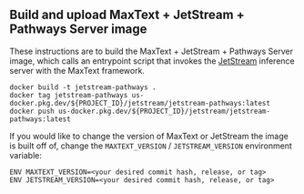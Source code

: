 ## Build and upload MaxText + JetStream + Pathways Server image

These instructions are to build the MaxText + JetStream + Pathways Server image, which calls an entrypoint script that invokes the [JetStream](https://github.com/AI-Hypercomputer/JetStream) inference server with the MaxText framework. 

```
docker build -t jetstream-pathways .
docker tag jetstream-pathways us-docker.pkg.dev/${PROJECT_ID}/jetstream/jetstream-pathways:latest
docker push us-docker.pkg.dev/${PROJECT_ID}/jetstream/jetstream-pathways:latest
```

If you would like to change the version of MaxText or JetStream the image is built off of, change the `MAXTEXT_VERSION` / `JETSTREAM_VERSION` environment variable:
```
ENV MAXTEXT_VERSION=<your desired commit hash, release, or tag>
ENV JETSTREAM_VERSION=<your desired commit hash, release, or tag>
```